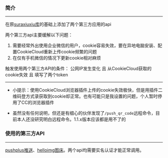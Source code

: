 ### 简介 
***
在原[suraxiuxiu库](https://github.com/suraxiuxiu/MoviePilot-Plugins/)的基础上添加了两个第三方应用的api

两个第三方api主要缓解以下问题：

1. 需要经常外出使用企业微信的用户，cookie容易失效，要在异地电脑安装、配置CookieCloud重新上传cookie频繁的问题
2. 在仅有手机微信的情况下更新cookie相对麻烦

触发使用两个第三方API的条件：
公网IP发生变化 且 从CookieCloud获取的cookie失效 且 填写了两个token
***
* 小提示：使用CookieCloud浏览器插件上传的cookie失效极快，但是用插件二维码登方式录获取到cookie却正常。也有可能只是我设置的问题，个人暂时停用了CC的浏览器插件

* 虽然没有任何说明，但还是有细心的伙伴发现了`/push_qr_code`远程命令，目前本人还没研究明白远程命令。1.1.x版本应该都是用不了的

### 使用的第三方API
***
[pushplus推送](https://www.pushplus.plus/push1.html)、[helloimg图床](https://www.helloimg.com/)。两个api均需要实名认证才能正常调用。


